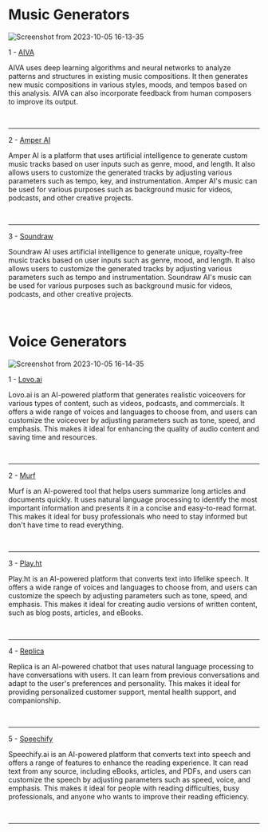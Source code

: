 <h1>
  Music Generators
</h1>

![Screenshot from 2023-10-05 16-13-35](https://github.com/echoWebNerds/Dev-Bookmarks/assets/122268379/687171e1-62cc-43f7-a6af-b35da53769ea)



1 - <a href="https://www.aiva.ai/">AIVA</a>
<p>  
AIVA uses deep learning algorithms and neural networks to analyze patterns and structures in existing music compositions. It then generates new music compositions in various styles, moods, and tempos based on this analysis. AIVA can also incorporate feedback from human composers to improve its output.
</p>
<br><hr>
2 - <a href="https://welcome.ai/solution/amper">Amper AI</a>
<p>
Amper AI is a platform that uses artificial intelligence to generate custom music tracks based on user inputs such as genre, mood, and length. It also allows users to customize the generated tracks by adjusting various parameters such as tempo, key, and instrumentation. Amper AI's music can be used for various purposes such as background music for videos, podcasts, and other creative projects.
</p>
<br><hr>
3 - <a href="https://soundraw.io/">Soundraw</a> 
<p>
Soundraw AI uses artificial intelligence to generate unique, royalty-free music tracks based on user inputs such as genre, mood, and length. It also allows users to customize the generated tracks by adjusting various parameters such as tempo and instrumentation. Soundraw AI's music can be used for various purposes such as background music for videos, podcasts, and other creative projects.
</p>
<br>



<h1>
  Voice Generators
</h1>


![Screenshot from 2023-10-05 16-14-35](https://github.com/echoWebNerds/Dev-Bookmarks/assets/122268379/00465618-10eb-40bb-8663-35ee5db35cd0)

  
  1 - <a href="https://lovo.ai/">Lovo.ai</a>
  <p>
    Lovo.ai is an AI-powered platform that generates realistic voiceovers for various types of content, such as videos, podcasts, and commercials. It offers a wide range of voices and languages to choose from, and users can customize the voiceover by adjusting parameters such as tone, speed, and emphasis. This makes it ideal for enhancing the quality of audio content and saving time and resources.
  </p>
  <br><hr>
  2 - <a href="https://www.googleadservices.com/pagead/">Murf</a> 
  <p>
    Murf is an AI-powered tool that helps users summarize long articles and documents quickly. It uses natural language processing to identify the most important information and presents it in a concise and easy-to-read format. This makes it ideal for busy professionals who need to stay informed but don't have time to read everything.
  </p>
  <br><hr>
  3 - <a href="https://play.ht/">Play.ht</a>
  <p>
    Play.ht is an AI-powered platform that converts text into lifelike speech. It offers a wide range of voices and languages to choose from, and users can customize the speech by adjusting parameters such as tone, speed, and emphasis. This makes it ideal for creating audio versions of written content, such as blog posts, articles, and eBooks.
  </p>
  <br><hr>
  4 - <a href="https://replika.com/">Replica</a>
  <p>
    Replica is an AI-powered chatbot that uses natural language processing to have conversations with users. It can learn from previous conversations and adapt to the user's preferences and personality. This makes it ideal for providing personalized customer support, mental health support, and companionship.
  </p>
  <br><hr>
  5 - <a href="https://speechify.com/">Speechify</a>
  <p>
    Speechify.ai is an AI-powered platform that converts text into speech and offers a range of features to enhance the reading experience. It can read text from any source, including eBooks, articles, and PDFs, and users can customize the speech by adjusting parameters such as speed, voice, and emphasis. This makes it ideal for people with reading difficulties, busy professionals, and anyone who wants to improve their reading efficiency.
  </p><br><hr>
 
